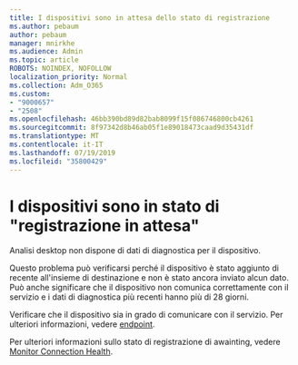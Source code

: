 ```yaml
---
title: I dispositivi sono in attesa dello stato di registrazione
ms.author: pebaum
author: pebaum
manager: mnirkhe
ms.audience: Admin
ms.topic: article
ROBOTS: NOINDEX, NOFOLLOW
localization_priority: Normal
ms.collection: Adm_O365
ms.custom:
- "9000657"
- "2508"
ms.openlocfilehash: 46bb390bd89d82bab8099f15f086746800cb4261
ms.sourcegitcommit: 8f97342d8b46ab05f1e89018473caad9d35431df
ms.translationtype: MT
ms.contentlocale: it-IT
ms.lasthandoff: 07/19/2019
ms.locfileid: "35800429"
---
```

# <a name="devices-are-in-awaiting-enrollment-state"></a>I dispositivi sono in stato di "registrazione in attesa"

Analisi desktop non dispone di dati di diagnostica per il dispositivo. 

Questo problema può verificarsi perché il dispositivo è stato aggiunto di recente all'insieme di destinazione e non è stato ancora inviato alcun dato. Può anche significare che il dispositivo non comunica correttamente con il servizio e i dati di diagnostica più recenti hanno più di 28 giorni.

Verificare che il dispositivo sia in grado di comunicare con il servizio. Per ulteriori informazioni, vedere [endpoint](https://docs.microsoft.com/sccm/desktop-analytics/enable-data-sharing#endpoints).

Per ulteriori informazioni sullo stato di registrazione di awainting, vedere [Monitor Connection Health](https://docs.microsoft.com/sccm/desktop-analytics/monitor-connection-health#awaiting-enrollment).